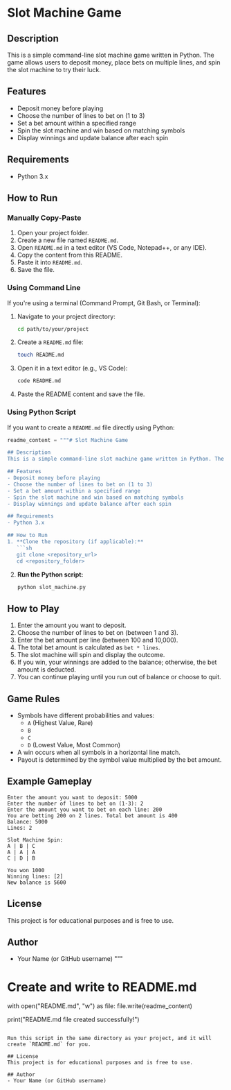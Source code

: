 # Slot Machine Game

## Description
This is a simple command-line slot machine game written in Python. The game allows users to deposit money, place bets on multiple lines, and spin the slot machine to try their luck.

## Features
- Deposit money before playing
- Choose the number of lines to bet on (1 to 3)
- Set a bet amount within a specified range
- Spin the slot machine and win based on matching symbols
- Display winnings and update balance after each spin

## Requirements
- Python 3.x

## How to Run
### Manually Copy-Paste
1. Open your project folder.
2. Create a new file named `README.md`.
3. Open `README.md` in a text editor (VS Code, Notepad++, or any IDE).
4. Copy the content from this README.
5. Paste it into `README.md`.
6. Save the file.

### Using Command Line
If you're using a terminal (Command Prompt, Git Bash, or Terminal):

1. Navigate to your project directory:
   ```sh
   cd path/to/your/project
   ```
2. Create a `README.md` file:
   ```sh
   touch README.md
   ```
3. Open it in a text editor (e.g., VS Code):
   ```sh
   code README.md
   ```
4. Paste the README content and save the file.

### Using Python Script
If you want to create a `README.md` file directly using Python:

```python
readme_content = """# Slot Machine Game

## Description
This is a simple command-line slot machine game written in Python. The game allows users to deposit money, place bets on multiple lines, and spin the slot machine to try their luck.

## Features
- Deposit money before playing
- Choose the number of lines to bet on (1 to 3)
- Set a bet amount within a specified range
- Spin the slot machine and win based on matching symbols
- Display winnings and update balance after each spin

## Requirements
- Python 3.x

## How to Run
1. **Clone the repository (if applicable):**
   ```sh
   git clone <repository_url>
   cd <repository_folder>
   ```
2. **Run the Python script:**
   ```sh
   python slot_machine.py
   ```

## How to Play
1. Enter the amount you want to deposit.
2. Choose the number of lines to bet on (between 1 and 3).
3. Enter the bet amount per line (between 100 and 10,000).
4. The total bet amount is calculated as `bet * lines`.
5. The slot machine will spin and display the outcome.
6. If you win, your winnings are added to the balance; otherwise, the bet amount is deducted.
7. You can continue playing until you run out of balance or choose to quit.

## Game Rules
- Symbols have different probabilities and values:
  - `A` (Highest Value, Rare)
  - `B`
  - `C`
  - `D` (Lowest Value, Most Common)
- A win occurs when all symbols in a horizontal line match.
- Payout is determined by the symbol value multiplied by the bet amount.

## Example Gameplay
```
Enter the amount you want to deposit: 5000
Enter the number of lines to bet on (1-3): 2
Enter the amount you want to bet on each line: 200
You are betting 200 on 2 lines. Total bet amount is 400
Balance: 5000
Lines: 2

Slot Machine Spin:
A | B | C
A | A | A
C | D | B

You won 1000
Winning lines: [2]
New balance is 5600
```

## License
This project is for educational purposes and is free to use.

## Author
- Your Name (or GitHub username)
"""

# Create and write to README.md
with open("README.md", "w") as file:
    file.write(readme_content)

print("README.md file created successfully!")
```

Run this script in the same directory as your project, and it will create `README.md` for you.

## License
This project is for educational purposes and is free to use.

## Author
- Your Name (or GitHub username)

